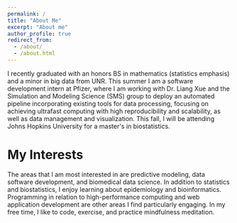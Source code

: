 ```yaml
---
permalink: /
title: "About Me"
excerpt: "About me"
author_profile: true
redirect_from: 
  - /about/
  - /about.html
---
```


I recently graduated with an honors BS in mathematics (statistics emphasis) and a minor in big data from UNR. This summer I am a software development intern at Pfizer, where I am working with Dr. Liang Xue and the Simulation and Modeling Science (SMS) group to deploy an automated pipeline incorporating existing tools for data processing, focusing on achieving ultrafast computing with high reproducibility and scalability, as well as data management and visualization. This fall, I will be attending Johns Hopkins University for a master's in biostatistics.

My Interests
======
The areas that I am most interested in are predictive modeling, data software development, and biomedical data science. In addition to statistics and biostatistics, I enjoy learning about epidemiology and bioinformatics. Programming in relation to high-performance computing and web application development are other areas I find particularly engaging. In my free time, I like to code, exercise, and practice mindfulness meditation.
